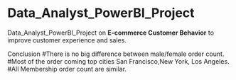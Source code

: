 # Data_Analyst_PowerBI_Project

Data_Analyst_PowerBI_Project on **E-commerce Customer Behavior** to improve customer experience and sales.

Conclusion
#There is no big difference between male/female order count.
#Most of the order coming top cities San Francisco,New York, Los Angeles.
#All Membership order count are similar.

